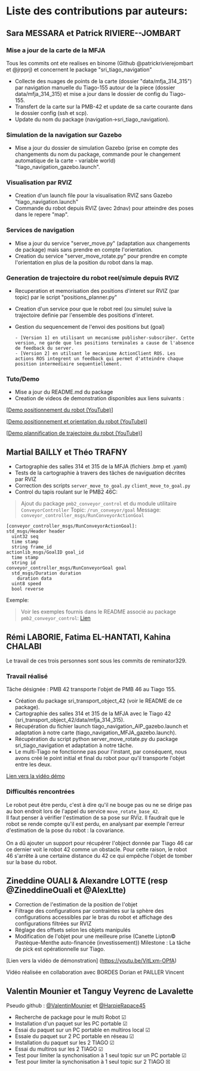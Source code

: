 # Liste des contributions par auteurs:

## Sara MESSARA et Patrick RIVIERE--JOMBART  

### Mise a jour de la carte de la MFJA
Tous les commits ont ete realises en binome (Github @patrickrivierejombart et @jrpprj) et concernent le package "sri_tiago_navigation"
- Collecte des nuages de points de la carte (dossier "data/mfja_314_315") par navigation manuelle
du Tiago-155 autour de la piece (dossier data/mfja_314_315) et mise a jour dans le
dossier de config du Tiago-155.
- Transfert de la carte sur la PMB-42 et update de sa carte courante dans le dossier config (ssh et scp).
- Update du nom du package (navigation->sri_tiago_navigation).
### Simulation de la navigation sur Gazebo
- Mise a jour du dossier de simulation Gazebo (prise en compte des changements du nom
du package, commande pour le changement automatique de la carte - variable world) "tiago_navigation_gazebo.launch".
### Visualisation par RVIZ
- Creation d'un launch file pour la visualisation RVIZ sans Gazebo "tiago_navigation.launch"
- Commande du robot depuis RVIZ (avec 2dnav) pour atteindre des poses dans le repere "map".
### Services de navigation
- Mise a jour du service "server_move.py" (adaptation aux changements de package) mais sans prendre en compte l'orientation.
- Creation du service "server_move_rotate.py" pour prendre en compte l'orientation en plus de la position du robot dans la map.
### Generation de trajectoire du robot reel/simule depuis RVIZ
- Recuperation et memorisation des positions d'interet sur RVIZ (par topic) par le script "positions_planner.py"
- Creation d'un service pour que le robot reel (ou simule) suive la trajectoire definie par l'ensemble des positions d'interet.
- Gestion du sequencement de l'envoi des positions but (goal)  

      - [Version 1] en utilisant un mecanisme publisher-subscriber. Cette version, ne garde que les positions terminales a cause de l'absence de feedback du server.  
      - [Version 2] en utilsant le mecanisme ActionClient ROS. Les actions ROS integrent un feedback qui permet d'atteindre chaque position intermediaire sequentiellement.

### Tuto/Demo
- Mise a jour du README.md du package
- Creation de videos de demonstration disponibles aux liens suivants :

[[Demo positionnement du robot (YouTube)](https://www.youtube.com/watch?v=SOI0Vk1Yg6Y)]

[[Demo positionnement et orientation du robot (YouTube)](https://www.youtube.com/watch?v=8ZN-PccFhlg)]

[[Demo plannification de trajectoire du robot (YouTube)](https://www.youtube.com/watch?v=BwUm5gXk70Q)]

## Martial BAILLY et Théo TRAFNY

- Cartographie des salles 314 et 315 de la MFJA (fichiers .bmp et .yaml)
- Tests de la cartographie à travers des tâches de naviguation décrites par RVIZ
- Correction des scripts ``server_move_to_goal.py`` ``client_move_to_goal.py``
- Control du tapis roulant sur le PMB2 46C:
> Ajout du package ``pmb2_conveyor_control`` et du module utilitaire ``ConveyorController``
Topic: ``/run_conveyor/goal``
Message: ``conveyor_controller_msgs/RunConveyorActionGoal``
```
[conveyor_controller_msgs/RunConveyorActionGoal]:
std_msgs/Header header
  uint32 seq
  time stamp
  string frame_id
actionlib_msgs/GoalID goal_id
  time stamp
  string id
conveyor_controller_msgs/RunConveyorGoal goal
  std_msgs/Duration duration
    duration data
  uint8 speed
  bool reverse
```

Exemple:

> Voir les exemples fournis dans le README associé au package ``pmb2_conveyor_control``: [Lien](pmb2_conveyor_control/README.md)

## Rémi LABORIE, Fatima EL-HANTATI, Kahina CHALABI

Le travail de ces trois personnes sont sous les commits de reminator329.

### Travail réalisé

Tâche désignée : PMB 42 transporte l'objet de PMB 46 au Tiago 155.

- Création du package sri_transport_object_42 (voir le README de ce package).
- Cartographie des salles 314 et 315 de la MFJA avec le Tiago 42 (sri_transport_object_42/data/mfja_314_315).
- Récupération du fichier launch tiago_navigation_AIP_gazebo.launch et adaptation à notre carte (tiago_navigation_MFJA_gazebo.launch).
- Récupération du script python server_move_rotate.py du package sri_tiago_navigation et adaptation à notre tâche.
- Le multi-Tiago ne fonctionne pas pour l'instant, par conséquent, nous avons créé le point initial et final du robot pour qu'il transporte l'objet entre les deux.

[Lien vers la vidéo démo](https://youtube.com/shorts/DFwC9F1DcuY?feature=share)

### Difficultés rencontrées

Le robot peut être perdu, c'est à dire qu'il ne bouge pas ou ne se dirige pas au bon endroit lors de l'appel du service ```move_rotate_base_42```.</br>
Il faut penser à vérifier l'estimation de sa pose sur RViz. Il faudrait que le robot se rende compte qu'il est perdu, en analysant par exemple l'erreur d'estimation de la pose du robot : la covariance. </br>
</br>
On a dû ajouter un support pour récupérer l'object donnée par Tiago 46 car ce dernier voit le robot 42 comme un obstacle. Pour cette raison, le robot 46 s'arrête à une certaine distance du 42 ce qui empêche l'objet de tomber sur la base du robot.


## Zineddine OUALI & Alexandre LOTTE (resp @ZineddineOuali et @AlexLtte)

- Correction de l'estimation de la position de l'objet
- Filtrage des configurations par contraintes sur la sphère des configurations accessibles par le bras du robot et affichage des configurations filtrées sur RVIZ
- Réglage des offsets selon les objets manipulés
- Modification de l'objet pour une meilleure prise (Canette Lipton© Pastèque-Menthe auto-financée (investissement))
Milestone : La tâche de pick est opérationnelle sur Tiago.

[Lien vers la vidéo de démonstration] (https://youtu.be/VitLxm-OPfA)

Vidéo réalisée en collaboration avec BORDES Dorian et PAILLER Vincent
## Valentin Mounier et Tanguy Veyrenc de Lavalette

Pseudo github : [@ValentinMounier](https://github.com/ValentinMounier) et [@HarpieRapace45](https://github.com/HarpieRapace45) 


- Recherche de package pour le multi Robot &#9745;
- Installation d'un paquet sur les PC portable &#9745;
- Essai du paquet sur un PC portable en multiros local &#9745;
- Essaie du paquet sur 2 PC portable en réseau &#9745;
- Installation du paquet sur les 2 TIAGO &#9745;
- Essai du multiros sur les 2 TIAGO &#9745;
- Test pour limiter la synchonisation à 1 seul topic sur un PC portable &#9745;
- Test pour limiter la synchonisation à 1 seul topic sur 2 TIAGO &#x2612;


